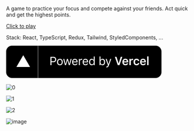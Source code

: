 A game to practice your focus and compete against your friends. 
Act quick and get the highest points. 

[Click to play](https://focus.hschaletzky.de) 

Stack: React, TypeScript, Redux, Tailwind, StyledComponents, ...

[![Powered by Vercel](https://raw.githubusercontent.com/abumalick/powered-by-vercel/master/powered-by-vercel.svg)](https://vercel.com?utm_source=powered-by-vercel)

![0](https://github.com/hannesschaletzky/focusgame/assets/29574225/a39d0aee-4070-4a95-87f6-f0963618f203)

![1](https://github.com/hannesschaletzky/focusgame/assets/29574225/234b4850-213a-4ee2-83d3-16e5862469c3)

![2](https://github.com/hannesschaletzky/focusgame/assets/29574225/4e1422c2-fdfe-49b6-a924-c992df419e6a)

![image](https://github.com/hannesschaletzky/focusgame/assets/29574225/e509aa03-558a-4328-945b-5d9b4871765e)

